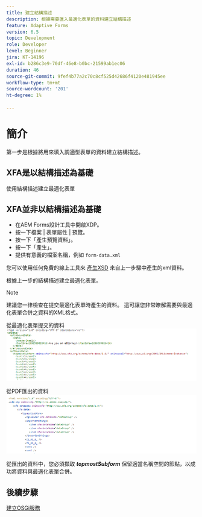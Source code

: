 ```yaml
---
title: 建立結構描述
description: 根據需要匯入最適化表單的資料建立結構描述
feature: Adaptive Forms
version: 6.5
topic: Development
role: Developer
level: Beginner
jira: KT-14196
exl-id: b286c3e9-70df-46e8-b0bc-21599ab1ec06
duration: 46
source-git-commit: 9fef4b77a2c70c8cf525d42686f4120e481945ee
workflow-type: tm+mt
source-wordcount: '201'
ht-degree: 1%

---
```


# 簡介

第一步是根據將用來填入調適型表單的資料建立結構描述。

## XFA是以結構描述為基礎

使用結構描述建立最適化表單

## XFA並非以結構描述為基礎

* 在AEM Forms設計工具中開啟XDP。
* 按一下檔案 | 表單屬性 | 預覽。
* 按一下「產生預覽資料」。
* 按一下「產生」。
* 提供有意義的檔案名稱，例如 `form-data.xml`

您可以使用任何免費的線上工具來 [產生XSD](https://www.freeformatter.com/xsd-generator.html) 來自上一步驟中產生的xml資料。

根據上一步的結構描述建立最適化表單。

>[!NOTE]
>建議您一律檢查在提交最適化表單時產生的資料。 這可讓您非常瞭解需要與最適化表單合併之資料的XML格式。

從最適化表單提交的資料
![submit-data](./assets/af-submitted-data.png)

從PDF匯出的資料
![exported-data](./assets/exported-data.png)

從匯出的資料中，您必須擷取 **_topmostSubform_** 保留適當名稱空間的節點，以成功將資料與最適化表單合併。

## 後續步驟

[建立OSGi服務](./create-osgi-service.md)
